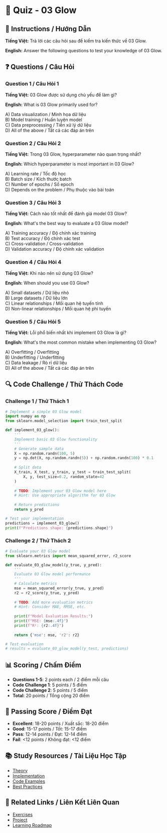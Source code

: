 # 🧠 Quiz - 03 Glow

## 📝 Instructions / Hướng Dẫn

**Tiếng Việt:** Trả lời các câu hỏi sau để kiểm tra kiến thức về 03 Glow.

**English:** Answer the following questions to test your knowledge of 03 Glow.

## ❓ Questions / Câu Hỏi

### Question 1 / Câu Hỏi 1
**Tiếng Việt:** 03 Glow được sử dụng chủ yếu để làm gì?

**English:** What is 03 Glow primarily used for?

A) Data visualization / Minh họa dữ liệu  
B) Model training / Huấn luyện model  
C) Data preprocessing / Tiền xử lý dữ liệu  
D) All of the above / Tất cả các đáp án trên

### Question 2 / Câu Hỏi 2
**Tiếng Việt:** Trong 03 Glow, hyperparameter nào quan trọng nhất?

**English:** Which hyperparameter is most important in 03 Glow?

A) Learning rate / Tốc độ học  
B) Batch size / Kích thước batch  
C) Number of epochs / Số epoch  
D) Depends on the problem / Phụ thuộc vào bài toán

### Question 3 / Câu Hỏi 3
**Tiếng Việt:** Cách nào tốt nhất để đánh giá model 03 Glow?

**English:** What's the best way to evaluate a 03 Glow model?

A) Training accuracy / Độ chính xác training  
B) Test accuracy / Độ chính xác test  
C) Cross-validation / Cross-validation  
D) Validation accuracy / Độ chính xác validation

### Question 4 / Câu Hỏi 4
**Tiếng Việt:** Khi nào nên sử dụng 03 Glow?

**English:** When should you use 03 Glow?

A) Small datasets / Dữ liệu nhỏ  
B) Large datasets / Dữ liệu lớn  
C) Linear relationships / Mối quan hệ tuyến tính  
D) Non-linear relationships / Mối quan hệ phi tuyến

### Question 5 / Câu Hỏi 5
**Tiếng Việt:** Lỗi phổ biến nhất khi implement 03 Glow là gì?

**English:** What's the most common mistake when implementing 03 Glow?

A) Overfitting / Overfitting  
B) Underfitting / Underfitting  
C) Data leakage / Rò rỉ dữ liệu  
D) All of the above / Tất cả các đáp án trên

## 🔍 Code Challenge / Thử Thách Code

### Challenge 1 / Thử Thách 1
```python
# Implement a simple 03 Glow model
import numpy as np
from sklearn.model_selection import train_test_split

def implement_03_glow():
    '''
    Implement basic 03 Glow functionality
    '''
    # Generate sample data
    X = np.random.randn(100, 5)
    y = np.dot(X, np.random.randn(5)) + np.random.randn(100) * 0.1
    
    # Split data
    X_train, X_test, y_train, y_test = train_test_split(
        X, y, test_size=0.2, random_state=42
    )
    
    # TODO: Implement your 03 Glow model here
    # Hint: Use appropriate algorithm for 03 Glow
    
    # Return predictions
    return y_pred

# Test your implementation
predictions = implement_03_glow()
print(f"Predictions shape: {predictions.shape}")
```

### Challenge 2 / Thử Thách 2
```python
# Evaluate your 03 Glow model
from sklearn.metrics import mean_squared_error, r2_score

def evaluate_03_glow_model(y_true, y_pred):
    '''
    Evaluate 03 Glow model performance
    '''
    # Calculate metrics
    mse = mean_squared_error(y_true, y_pred)
    r2 = r2_score(y_true, y_pred)
    
    # TODO: Add more evaluation metrics
    # Hint: Consider MAE, RMSE, etc.
    
    print(f"Model Evaluation Results:")
    print(f"MSE: {mse:.4f}")
    print(f"R²: {r2:.4f}")
    
    return {'mse': mse, 'r2': r2}

# Test evaluation
# results = evaluate_03_glow_model(y_test, predictions)
```

## 📊 Scoring / Chấm Điểm

- **Questions 1-5**: 2 points each / 2 điểm mỗi câu
- **Code Challenge 1**: 5 points / 5 điểm
- **Code Challenge 2**: 5 points / 5 điểm
- **Total**: 20 points / Tổng cộng 20 điểm

## 🎯 Passing Score / Điểm Đạt

- **Excellent**: 18-20 points / Xuất sắc: 18-20 điểm
- **Good**: 15-17 points / Tốt: 15-17 điểm  
- **Pass**: 12-14 points / Đạt: 12-14 điểm
- **Fail**: <12 points / Không đạt: <12 điểm

## 📚 Study Resources / Tài Liệu Học Tập

- [Theory](./THEORY_03_glow.md)
- [Implementation](./IMPLEMENTATION_03_glow.md)
- [Code Examples](./CODE_EXAMPLES_03_glow.md)
- [Best Practices](./BEST_PRACTICES_03_glow.md)

## 🔗 Related Links / Liên Kết Liên Quan

- [Exercises](./EXERCISES_03_glow.md)
- [Project](./PROJECT_03_glow.md)
- [Learning Roadmap](./LEARNING_ROADMAP_03_glow.md)
